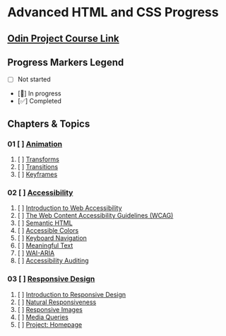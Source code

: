 # Advanced HTML and CSS Progress

## [Odin Project Course Link](https://www.theodinproject.com/paths/full-stack-javascript/courses/advanced-html-and-css)

## Progress Markers Legend
- [ ] Not started
- [🔄] In progress
- [✅] Completed


## Chapters & Topics

### 01 [ ] [Animation](https://www.theodinproject.com/paths/full-stack-javascript/courses/advanced-html-and-css#animation)
01. [ ] [Transforms](https://www.theodinproject.com/lessons/node-path-advanced-html-and-css-transforms)
02. [ ] [Transitions](https://www.theodinproject.com/lessons/node-path-advanced-html-and-css-transitions)
03. [ ] [Keyframes](https://www.theodinproject.com/lessons/node-path-advanced-html-and-css-keyframes)

### 02 [ ] [Accessibility](https://www.theodinproject.com/paths/full-stack-javascript/courses/advanced-html-and-css#accessibility)
01. [ ] [Introduction to Web Accessibility](https://www.theodinproject.com/lessons/node-path-advanced-html-and-css-introduction-to-web-accessibility)
02. [ ] [The Web Content Accessibility Guidelines (WCAG)](https://www.theodinproject.com/lessons/node-path-advanced-html-and-css-the-web-content-accessibility-guidelines-wcag)
03. [ ] [Semantic HTML](https://www.theodinproject.com/lessons/node-path-advanced-html-and-css-semantic-html)
04. [ ] [Accessible Colors](https://www.theodinproject.com/lessons/node-path-advanced-html-and-css-accessible-colors)
05. [ ] [Keyboard Navigation](https://www.theodinproject.com/lessons/node-path-advanced-html-and-css-keyboard-navigation)
06. [ ] [Meaningful Text](https://www.theodinproject.com/lessons/node-path-advanced-html-and-css-meaningful-text)
07. [ ] [WAI-ARIA](https://www.theodinproject.com/lessons/node-path-advanced-html-and-css-wai-aria)
08. [ ] [Accessibility Auditing](https://www.theodinproject.com/lessons/node-path-advanced-html-and-css-accessibility-auditing)

### 03 [ ] [Responsive Design](https://www.theodinproject.com/paths/full-stack-javascript/courses/advanced-html-and-css#responsive-design)
01. [ ] [Introduction to Responsive Design](https://www.theodinproject.com/lessons/node-path-advanced-html-and-css-introduction-to-responsive-design)
02. [ ] [Natural Responsiveness](https://www.theodinproject.com/lessons/node-path-advanced-html-and-css-natural-responsiveness)
03. [ ] [Responsive Images](https://www.theodinproject.com/lessons/node-path-advanced-html-and-css-responsive-images)
04. [ ] [Media Queries](https://www.theodinproject.com/lessons/node-path-advanced-html-and-css-media-queries)
05. [ ] [Project: Homepage](https://www.theodinproject.com/lessons/node-path-advanced-html-and-css-homepage)
